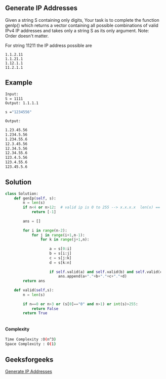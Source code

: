## Generate IP Addresses
Given a string S containing only digits, Your task is to complete the function genIp() which returns a vector containing all possible combinations of valid IPv4 IP addresses and takes only a string S as its only argument.
Note: Order doesn't matter.

For string 11211 the IP address possible are 
```
1.1.2.11
1.1.21.1
1.12.1.1
11.2.1.1
```
## Example 
```bash
Input:
S = 1111
Output: 1.1.1.1

s ="1234556"

Output:

1.23.45.56
1.234.5.56
1.234.55.6
12.3.45.56
12.34.5.56
12.34.55.6
123.4.5.56
123.4.55.6
123.45.5.6

```

## Solution 

```python
class Solution:
    def genIp(self, s):
        n = len(s)
        if n<4 or n>12:  # valid ip is 0 to 255 --> x.x.x.x  len(x) == 3 0nly
            return [-1]
            
        ans = []
        
        for i in range(n-2):
            for j in range(i+1,n-1):
                for k in range(j+1,n):
                    
                    a = s[0:i]
                    b = s[i:j]
                    c = s[j:k]
                    d = s[k:n]
                    
                    if self.valid(a) and self.valid(b) and self.valid(c) and self.valid(d):
                        ans.append(a+"."+b+"."+c+"."+d)
        return ans
    
    def valid(self,s):
        n = len(s)
        
        if n==0 or n>3 or (s[0]=="0" and n>1) or int(s)>255:
            return False
        return True
        

```
#### Complexity
```bash
Time Complexity :O(n^3)
Space Complexity : O(1)

```

## Geeksforgeeks
[Generate IP Addresses](https://practice.geeksforgeeks.org/problems/generate-ip-addresses/1)
